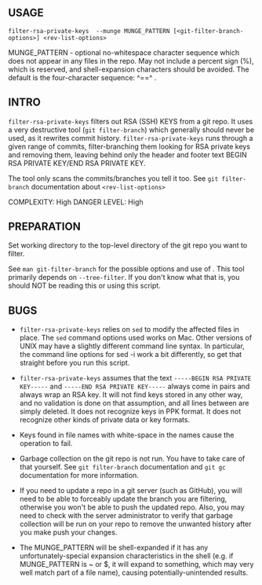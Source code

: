 USAGE
-----
```
filter-rsa-private-keys  --munge MUNGE_PATTERN [<git-filter-branch-options>] <rev-list-options>
```
MUNGE_PATTERN - optional no-whitespace character sequence which does not appear in any files in the repo. May not
                include a percent sign (%), which is reserved, and shell-expansion characters should be avoided.
                The default is the four-character sequence: ^==^ .

INTRO
-----
```filter-rsa-private-keys``` filters out RSA (SSH) KEYS from a git repo.  It uses a very destructive tool
(```git filter-branch```) which generally should never be used, as it rewrites commit history.
```filter-rsa-private-keys``` runs through a given range of commits, filter-branching them looking for RSA private keys
and removing them, leaving behind only the header and footer text BEGIN RSA PRIVATE KEY/END RSA PRIVATE KEY.

The tool only scans the commits/branches you tell it too. See ```git filter-branch``` documentation about
```<rev-list-options>```

COMPLEXITY: High
DANGER LEVEL: High

PREPARATION
-----------
Set working directory to the top-level directory of the git repo you want to filter.

See ```man git-filter-branch``` for the possible options and use of <rev-list-options>.
This tool primarily depends on ```--tree-filter```.  If you don't know what that is, you
should NOT be reading this or using this script.

BUGS
----
- ```filter-rsa-private-keys``` relies on ```sed``` to modify the affected files in place. The ```sed``` command options
used works on Mac.  Other versions of UNIX may have a slightly different command line syntax. In particular,
the command line options for sed -i work a bit differently, so get that straight before you run this script.

- ```filter-rsa-private-keys``` assumes that the text ```-----BEGIN RSA PRIVATE KEY-----``` and ```-----END RSA PRIVATE KEY-----```
always come in pairs and always wrap an RSA key.  It will not find keys stored in any other way, and no
validation is done on that assumption, and all lines between are simply deleted. It does not recognize
keys in PPK format. It does not recognize other kinds of private data or key formats.

- Keys found in file names with white-space in the names cause the operation to fail.

- Garbage collection on the git repo is not run. You have to take care of that yourself. See
```git filter-branch``` documentation and ```git gc``` documentation for more information.

- If you need to update a repo in a git server (such as GitHub), you will need to be able to forceably
update the branch you are filtering, otherwise you won't be able to push the updated repo. Also, you may
need to check with the server administrator to verify that garbage collection will be run on your repo to
remove the unwanted history after you make push your changes.

- The MUNGE_PATTERN will be shell-expanded if it has any unfortunately-special expansion characteristics in the shell
  (e.g. if MUNGE_PATTERN is ~ or $, it will expand to something, which may very well match part of a file name), causing
  potentially-unintended results.
